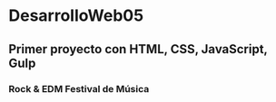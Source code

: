 # DesarrolloWeb05
## Primer proyecto con HTML, CSS, JavaScript, Gulp
### Rock & EDM Festival de Música
